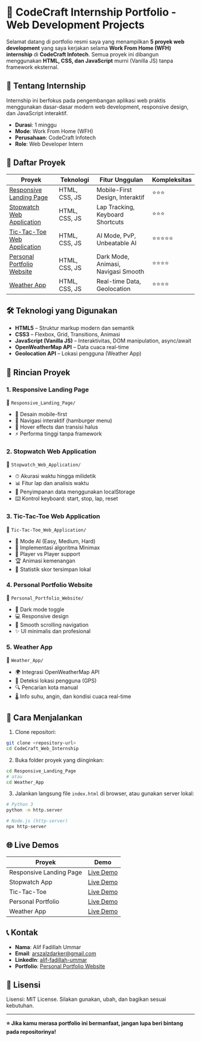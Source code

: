# 🚀 CodeCraft Internship Portfolio - Web Development Projects

Selamat datang di portfolio resmi saya yang menampilkan **5 proyek web development** yang saya kerjakan selama **Work From Home (WFH) internship** di **CodeCraft Infotech**. Semua proyek ini dibangun menggunakan **HTML, CSS, dan JavaScript** murni (Vanilla JS) tanpa framework eksternal.

## 🎯 Tentang Internship

Internship ini berfokus pada pengembangan aplikasi web praktis menggunakan dasar-dasar modern web development, responsive design, dan JavaScript interaktif.

- **Durasi**: 1 minggu  
- **Mode**: Work From Home (WFH)  
- **Perusahaan**: CodeCraft Infotech  
- **Role**: Web Developer Intern  

## 🌟 Daftar Proyek

| Proyek | Teknologi | Fitur Unggulan | Kompleksitas |
|--------|-----------|----------------|--------------|
| [Responsive Landing Page](Responsive_Landing_Page/) | HTML, CSS, JS | Mobile-First Design, Interaktif | ⭐⭐⭐ |
| [Stopwatch Web Application](Stopwatch_Web_Application/) | HTML, CSS, JS | Lap Tracking, Keyboard Shortcuts | ⭐⭐⭐ |
| [Tic-Tac-Toe Web Application](Tic-Tac-Toe_Web_Application/) | HTML, CSS, JS | AI Mode, PvP, Unbeatable AI | ⭐⭐⭐⭐⭐ |
| [Personal Portfolio Website](Personal_Portfolio_Website/) | HTML, CSS, JS | Dark Mode, Animasi, Navigasi Smooth | ⭐⭐⭐⭐ |
| [Weather App](Weather_App/) | HTML, CSS, JS | Real-time Data, Geolocation | ⭐⭐⭐⭐ |

## 🛠️ Teknologi yang Digunakan

- **HTML5** – Struktur markup modern dan semantik
- **CSS3** – Flexbox, Grid, Transitions, Animasi
- **JavaScript (Vanilla JS)** – Interaktivitas, DOM manipulation, async/await
- **OpenWeatherMap API** – Data cuaca real-time
- **Geolocation API** – Lokasi pengguna (Weather App)

## 📂 Rincian Proyek

### 1. Responsive Landing Page
📁 `Responsive_Landing_Page/`

- 📱 Desain mobile-first
- 📍 Navigasi interaktif (hamburger menu)
- 🎨 Hover effects dan transisi halus
- ⚡ Performa tinggi tanpa framework

### 2. Stopwatch Web Application
📁 `Stopwatch_Web_Application/`

- ⏱ Akurasi waktu hingga milidetik
- 📊 Fitur lap dan analisis waktu
- 💾 Penyimpanan data menggunakan localStorage
- ⌨️ Kontrol keyboard: start, stop, lap, reset

### 3. Tic-Tac-Toe Web Application
📁 `Tic-Tac-Toe_Web_Application/`

- 🤖 Mode AI (Easy, Medium, Hard)
- 🧠 Implementasi algoritma Minimax
- 👥 Player vs Player support
- 🏆 Animasi kemenangan
- 💾 Statistik skor tersimpan lokal

### 4. Personal Portfolio Website
📁 `Personal_Portfolio_Website/`

- 🌙 Dark mode toggle
- 💻 Responsive design
- 🎯 Smooth scrolling navigation
- ✨ UI minimalis dan profesional

### 5. Weather App
📁 `Weather_App/`

- 🌍 Integrasi OpenWeatherMap API
- 📍 Deteksi lokasi pengguna (GPS)
- 🔍 Pencarian kota manual
- 🌡️ Info suhu, angin, dan kondisi cuaca real-time

## 🚀 Cara Menjalankan

1. Clone repositori:
```bash
git clone <repository-url>
cd CodeCraft_Web_Internship
```

2. Buka folder proyek yang diinginkan:
```bash
cd Responsive_Landing_Page
# atau
cd Weather_App
```

3. Jalankan langsung file `index.html` di browser, atau gunakan server lokal:
```bash
# Python 3
python -m http.server

# Node.js (http-server)
npx http-server
```

## 🌐 Live Demos

| Proyek | Demo |
|--------|------|
| Responsive Landing Page | [Live Demo](https://codecraft-wd-01-flax.vercel.app/) |
| Stopwatch App | [Live Demo](https://codecraft-wd-01-vby9.vercel.app/) |
| Tic-Tac-Toe | [Live Demo](https://codecraft-wd-03-ivory.vercel.app/) |
| Personal Portfolio | [Live Demo](https://codecraft-wd-04-nine.vercel.app/) |
| Weather App | [Live Demo](https://codecraft-wd-03-1lq7.vercel.app/) |

## 📞 Kontak

- **Nama**: Alif Fadillah Ummar  
- **Email**: [arszalzdarker@gmail.com](mailto:arszalzdarker@gmail.com)  
- **LinkedIn**: [alif-fadillah-ummar](https://www.linkedin.com/in/alif-fadillah-ummar-07001224b/)  
- **Portfolio**: [Personal Portfolio Website](https://codecraft-wd-04-nine.vercel.app/)

## 📜 Lisensi

Lisensi: MIT License. Silakan gunakan, ubah, dan bagikan sesuai kebutuhan.

---

**⭐ Jika kamu merasa portfolio ini bermanfaat, jangan lupa beri bintang pada repositorinya!**